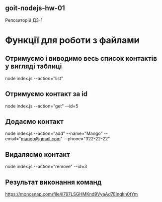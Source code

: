 ## goit-nodejs-hw-01
Репозиторій ДЗ-1

# Функції для роботи з файлами

## Отримуємо і виводимо весь список контактів у вигляді таблиці
node index.js --action="list"

## Отримуємо контакт за id
node index.js --action="get" --id=5

## Додаємо контакт
node index.js --action="add" --name="Mango" --email="mango@gmail.com" --phone="322-22-22"

## Видаляємо контакт
node index.js --action="remove" --id=3

## Результат виконання команд
https://monosnap.com/file/il797LSGHMKnd9VyaAd7Elnqkn0tYm
